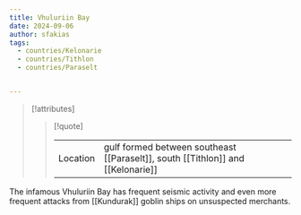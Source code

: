 ```yaml
---
title: Vhuluriin Bay
date: 2024-09-06
author: sfakias
tags:
  - countries/Kelonarie
  - countries/Tithlon
  - countries/Paraselt


---
```

> [!attributes]
> 
> > [!quote]
> >
> > | | |
> > | --- | --- |
> > | Location | gulf formed between southeast [[Paraselt]], south [[Tithlon]] and [[Kelonarie]] |

The infamous Vhuluriin Bay has frequent seismic activity and even more frequent attacks from [[Kundurak]] goblin ships on unsuspected merchants.